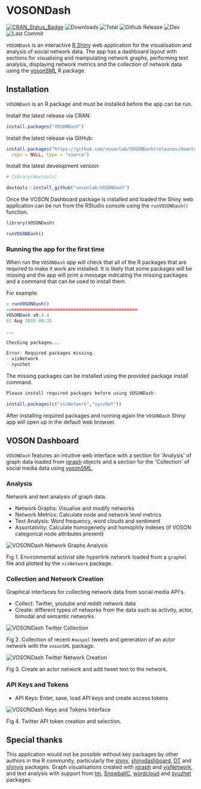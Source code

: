 # VOSONDash
[![CRAN_Status_Badge](https://www.r-pkg.org/badges/version/VOSONDash)](https://CRAN.R-project.org/package=VOSONDash)
![Downloads](https://cranlogs.r-pkg.org/badges/VOSONDash)
![Total](https://cranlogs.r-pkg.org/badges/grand-total/VOSONDash)
![Github Release](https://img.shields.io/github/release-pre/vosonlab/VOSONDash.svg?logo=github&colorB=8065ac)
![Dev](https://img.shields.io/static/v1?label=dev&message=v0.5.0&color=orange&logo=github)
![Last Commit](https://img.shields.io/github/last-commit/vosonlab/VOSONDash.svg?logo=github)

`VOSONDash` is an interactive [R Shiny](https://shiny.rstudio.com/) web application for the visualisation and analysis of social network data. The app has a dashboard layout with sections for visualising and manipulating network graphs, performing text analysis, displaying network metrics and the collection of network data using the [vosonSML](https://github.com/vosonlab/vosonSML) R package.

## Installation

`VOSONDash` is an R package and must be installed before the app can be run.

Install the latest release via CRAN:
```R
install.packages("VOSONDash")
```

Install the latest release via GitHub:
```R
install.packages("https://github.com/vosonlab/VOSONDash/releases/download/v0.5.0/VOSONDash-0.5.0.tar.gz", 
  repo = NULL, type = "source")
```

Install the latest development version:
```R
# library(devtools)

devtools::install_github("vosonlab/VOSONDash")
```

Once the VOSON Dashboard package is installed and loaded the Shiny web application can be run from the RStudio console using the `runVOSONDash()` function.

```R
library(VOSONDash)

runVOSONDash()
```

### Running the app for the first time

When run the `VOSONDash` app will check that all of the R packages that are required to make it work are installed. It is likely that some packages will be missing and the app will print a message indicating the missing packages and a command that can be used to install them.

For example:

```R
> runVOSONDash()
=================================================
VOSONDash v0.4.4
01 Aug 2019 09:35

...

Checking packages...

Error: Required packages missing.
- visNetwork
- syuzhet
```

The missing packages can be installed using the provided package install command.

```R
Please install required packages before using VOSONDash:

install.packages(c("visNetwork","syuzhet"))
```

After installing required packages and running again the `VOSONDash` Shiny app will open up in the default web browser.

## VOSON Dashboard

`VOSONDash` features an intuitive web interface with a section for 'Analysis' of graph data loaded from [igraph](https://igraph.org/r/) objects and a section for the 'Collection' of social media data using [vosonSML](https://github.com/vosonlab/vosonSML).

### Analysis

Network and text analysis of graph data.

* Network Graphs: Visualise and modify networks
* Network Metrics: Calculate node and network level metrics
* Text Analysis: Word frequency, word clouds and sentiment
* Assortativity: Calculate homogeneity and homophily indexes (if VOSON categorical node attributes present)

![VOSONDash Network Graphs Analysis](https://vosonlab.github.io/VOSONDash/images/network-graphs-1420x847.jpg)

Fig 1. Environmental activist site hyperlink network loaded from a `graphml` file and plotted by the `visNetwork` package.

### Collection and Network Creation

Graphical interfaces for collecting network data from social media API's.

* Collect: Twitter, youtube and reddit network data
* Create: different types of networks from the data such as activity, actor, bimodal and semantic networks

![VOSONDash Twitter Collection](https://vosonlab.github.io/VOSONDash/images/collection-twitter-1420x980.jpg)

Fig 2. Collection of recent `#auspol` tweets and generation of an actor network with the `vosonSML` package.

![VOSONDash Twitter Network Creation](https://vosonlab.github.io/VOSONDash/images/creation-twitter-1420x848.jpg)

Fig 3. Create an actor network and add tweet text to the network.

### API Keys and Tokens

* API Keys: Enter, save, load API keys and create access tokens

![VOSONDash Keys and Tokens Interface](https://vosonlab.github.io/VOSONDash/images/api-twitter-1420x848.jpg)

Fig 4. Twitter API token creation and selection.

## Special thanks

This application would not be possible without key packages by other authors in the R community, particularly the [shiny](https://github.com/rstudio/shiny), [shinydashboard](https://github.com/rstudio/shinydashboard), [DT](https://github.com/rstudio/DT) and [shinyjs](https://github.com/daattali/shinyjs) packages. Graph visualisations created with [igraph](https://github.com/igraph/rigraph) and [visNetwork](https://github.com/datastorm-open/visNetwork), and text analysis with support from [tm](https://CRAN.R-project.org/package=tm), [SnowballC](https://CRAN.R-project.org/package=SnowballC), [wordcloud](https://CRAN.R-project.org/package=wordcloud) and [syuzhet](https://CRAN.R-project.org/package=syuzhet) packages.
